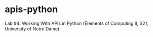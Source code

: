 # apis-python
Lab #4: Working With APIs in Python (Elements of Computing II, S21, University of Notre Dame)
